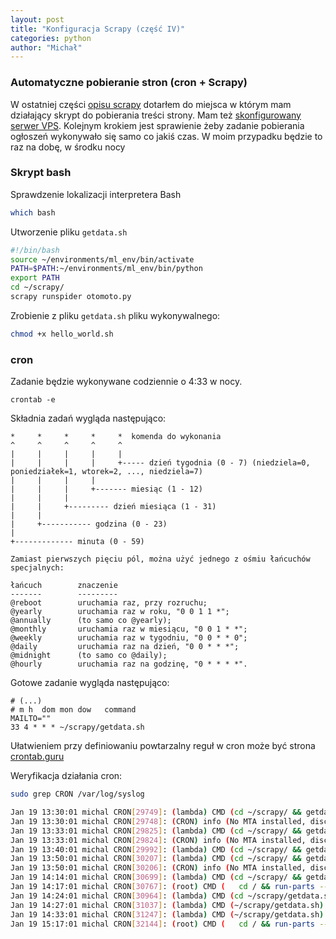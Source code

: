 ```yaml
---
layout: post
title: "Konfiguracja Scrapy (część IV)"
categories: python
author: "Michał"
---
```


### Automatyczne pobieranie stron (cron + Scrapy)

W ostatniej części [opisu scrapy](https://mgurg.github.io/python/2020/01/15/scrapy-konfiguracja-III.html) dotarłem do miejsca w którym mam działający skrypt do pobierania treści strony. Mam też [skonfigurowany serwer VPS](https://mgurg.github.io/python/2020/01/16/SSH-VPS-konfiguracja-serwera.html). Kolejnym krokiem jest sprawienie żeby zadanie pobierania ogłoszeń wykonywało się samo co jakiś czas. W moim przypadku będzie to raz na dobę, w środku nocy

### Skrypt bash

Sprawdzenie lokalizacji interpretera Bash

```bash
which bash
```

Utworzenie pliku `getdata.sh`

```bash
#!/bin/bash
source ~/environments/ml_env/bin/activate
PATH=$PATH:~/environments/ml_env/bin/python
export PATH
cd ~/scrapy/
scrapy runspider otomoto.py
```

Zrobienie z pliku `getdata.sh` pliku wykonywalnego:
```bash
chmod +x hello_world.sh 
```

### cron

Zadanie będzie wykonywane codziennie o 4:33 w nocy. 

```
crontab -e
```

Składnia zadań wygląda następująco:

```
*     *     *     *     *  komenda do wykonania
^     ^     ^     ^     ^
|     |     |     |     |
|     |     |     |     +----- dzień tygodnia (0 - 7) (niedziela=0, poniedziałek=1, wtorek=2, ..., niedziela=7)
|     |     |     |     
|     |     |     +------- miesiąc (1 - 12)
|     |     |     
|     |     +--------- dzień miesiąca (1 - 31)
|     |     
|     +----------- godzina (0 - 23)
|     
+------------- minuta (0 - 59)

Zamiast pierwszych pięciu pól, można użyć jednego z ośmiu łańcuchów specjalnych:

łańcuch        znaczenie
-------        ---------
@reboot        uruchamia raz, przy rozruchu;
@yearly        uruchamia raz w roku, "0 0 1 1 *";
@annually      (to samo co @yearly);
@monthly       uruchamia raz w miesiącu, "0 0 1 * *";
@weekly        uruchamia raz w tygodniu, "0 0 * * 0";
@daily         uruchamia raz na dzień, "0 0 * * *";
@midnight      (to samo co @daily);
@hourly        uruchamia raz na godzinę, "0 * * * *".
```

Gotowe zadanie wygląda następująco:

```
# (...)
# m h  dom mon dow   command
MAILTO=""
33 4 * * * ~/scrapy/getdata.sh
```

Ułatwieniem przy definiowaniu powtarzalny reguł w cron może być strona [crontab.guru](https://crontab.guru/#33_4_*_*_*) 

Weryfikacja działania cron:

```bash
sudo grep CRON /var/log/syslog
```

```bash
Jan 19 13:30:01 michal CRON[29749]: (lambda) CMD (cd ~/scrapy/ && getdata.sh)
Jan 19 13:30:01 michal CRON[29748]: (CRON) info (No MTA installed, discarding output)
Jan 19 13:33:01 michal CRON[29825]: (lambda) CMD (cd ~/scrapy/ && getdata.sh)
Jan 19 13:33:01 michal CRON[29824]: (CRON) info (No MTA installed, discarding output)
Jan 19 13:40:01 michal CRON[29992]: (lambda) CMD (cd ~/scrapy/ && getdata.sh >/dev/null 2>&1)
Jan 19 13:50:01 michal CRON[30207]: (lambda) CMD (cd ~/scrapy/ && getdata.sh >> /var/log/somelogfile.log)
Jan 19 13:50:01 michal CRON[30206]: (CRON) info (No MTA installed, discarding output)
Jan 19 14:14:01 michal CRON[30699]: (lambda) CMD (cd ~/scrapy/ && getdata.sh)
Jan 19 14:17:01 michal CRON[30767]: (root) CMD (   cd / && run-parts --report /etc/cron.hourly)
Jan 19 14:24:01 michal CRON[30964]: (lambda) CMD (cd ~/scrapy/getdata.sh)
Jan 19 14:27:01 michal CRON[31037]: (lambda) CMD (~/scrapy/getdata.sh)
Jan 19 14:33:01 michal CRON[31247]: (lambda) CMD (~/scrapy/getdata.sh)
Jan 19 15:17:01 michal CRON[32144]: (root) CMD (   cd / && run-parts --report /etc/cron.hourly)
```

